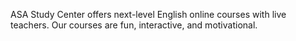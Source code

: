 ASA Study Center offers next-level English online courses with live teachers. Our courses are fun, interactive, and motivational. 
